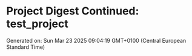 # Project Digest Continued: test_project
Generated on: Sun Mar 23 2025 09:04:19 GMT+0100 (Central European Standard Time)

